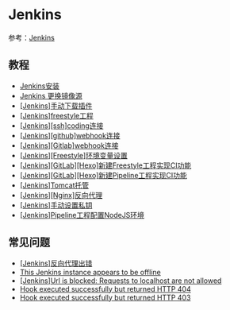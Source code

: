 
# Jenkins

参考：[Jenkins](https://jenkins.io/)

## 教程

* [Jenkins安装](https://www.zhujian.tech/posts/5d15ec84.html)
* [Jenkins 更换镜像源](https://www.zhujian.tech/posts/9ff7f63d.html)
* [[Jenkins]手动下载插件](https://www.zhujian.tech/posts/373e88b0.html)
* [[Jenkins]freestyle工程](https://www.zhujian.tech/posts/fddee3e1.html)
* [[Jenkins][ssh]coding连接](https://www.zhujian.tech/posts/6185d82f.html)
* [[Jenkins][github]webhook连接](https://www.zhujian.tech/posts/341b6b1e.html)
* [[Jenkins][Gitlab]webhook连接](https://www.zhujian.tech/posts/6ff96ec3.html)
* [[Jenkins][Freestyle]环境变量设置](https://www.zhujian.tech/posts/f2f14bee.html)
* [[Jenkins][GitLab][Hexo]新建Freestyle工程实现CI功能](https://www.zhujian.tech/posts/446d640.html)
* [[Jenkins][GitLab][Hexo]新建Pipeline工程实现CI功能](https://www.zhujian.tech/posts/f80ec296.html)
* [[Jenkins]Tomcat托管](https://www.zhujian.tech/posts/bc77c204.html)
* [[Jenkins][Nginx]反向代理](https://www.zhujian.tech/posts/7c823af7.html)
* [[Jenkins]手动设置私钥](https://zhujian.tech/posts/c343c930.html)
* [[Jenkins]Pipeline工程配置NodeJS环境](https://www.zhujian.tech/posts/d521b4ea.html)

## 常见问题

- [[Jenkins]反向代理出错](https://www.zhujian.tech/posts/adc5ce0c.html)
- [This Jenkins instance appears to be offline](https://www.zhujian.tech/posts/6af1c833.html)
- [[Jenkins]Url is blocked: Requests to localhost are not allowed](https://www.zhujian.tech/posts/5d46d7f9.html)
- [Hook executed successfully but returned HTTP 404](https://www.zhujian.tech/posts/6ff96ec3.html)
- [Hook executed successfully but returned HTTP 403](https://www.zhujian.tech/posts/6ff96ec3.html)